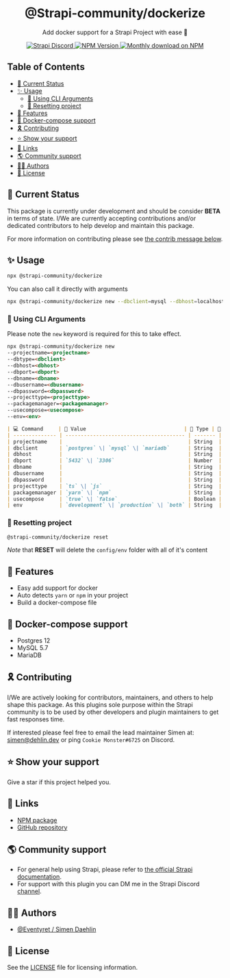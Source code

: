<div align="center">
<h1>@Strapi-community/dockerize</h1>
	
<p style="margin-top: 0;">Add docker support for a Strapi Project with ease 🚀</p>
	
<p>
  <a href="https://discord.strapi.io">
    <img src="https://img.shields.io/discord/811989166782021633?color=blue&label=strapi-discord" alt="Strapi Discord">
  </a>
  <a href="https://www.npmjs.org/package/@strapi-community/dockerize">
    <img src="https://img.shields.io/npm/v/@strapi-community/dockerize/latest.svg" alt="NPM Version" />
  </a>
  <a href="https://www.npmjs.org/package/@strapi-community/dockerize">
    <img src="https://img.shields.io/npm/dm/@strapi-community/dockerize" alt="Monthly download on NPM" />
  </a>
</p>
</div>

## Table of Contents <!-- omit in toc -->

- [🚦 Current Status](#---current-status)
- [✨ Usage](#--usage)
  - [🤖 Using CLI Arguments](#---using-cli-arguments)
  - [🧹 Resetting project](#---resetting-project)
- [🚀 Features](#---features)
- [🐳 Docker-compose support](#---docker-compose-support)
- [🎗 Contributing](#---contributing)
- [⭐️ Show your support](#---show-your-support)
- [🔗 Links](#---links)
- [🌎 Community support](#---community-support)
- [🙋‍♀️ Authors](#------authors)
- [🔖 License](#---license)

## 🚦 Current Status

This package is currently under development and should be consider **BETA** in terms of state. I/We are currently accepting contributions and/or dedicated contributors to help develop and maintain this package.

For more information on contributing please see [the contrib message below](#contributing).

## ✨ Usage

```bash
npx @strapi-community/dockerize
```

You can also call it directly with arguments

```bash
npx @strapi-community/dockerize new --dbclient=mysql --dbhost=localhost --dbport=1234 --dbname=strapi --dbusername=strapi --dbpassword=strapi --projecttype=js --packagemanager=yarn --usecompose=false --env=both
```

### 🤖 Using CLI Arguments

Please note the `new` keyword is required for this to take effect.

```markdown
npx @strapi-community/dockerize new
--projectname=<projectname>
--dbtype=<dbclient>
--dbhost=<dbhost>
--dbport=<dbport>
--dbname=<dbname>
--dbusername=<dbusername>
--dbpassword=<dbpassword>
--projecttype=<projecttype>
--packagemanager=<packagemanager>
--usecompose=<usecompose>
--env=<env>
```

```markdown
| 💻 Command     | 💬 Value                                | 🦄 Type | 🐲 Default    |
| -------------- | --------------------------------------- | ------- | ------------- |
| projectname    |                                         | String  | `mystrapi`    |
| dbclient       | `postgres` \| `mysql` \| `mariadb`      | String  | `postgres`    |
| dbhost         |                                         | String  | `localhost`   |
| dbport         | `5432` \| `3306`                        | Number  | `5432`        |
| dbname         |                                         | String  | `strapi`      |
| dbusername     |                                         | String  | `strapi`      |
| dbpassword     |                                         | String  |               |
| projecttype    | `ts` \| `js`                            | String  | `js`          |
| packagemanager | `yarn` \| `npm`                         | String  | `yarn`        |
| usecompose     | `true` \| `false`                       | Boolean | `false`       |
| env            | `development` \| `production` \| `both` | String  | `development` |
```

### 🧹 Resetting project

```bash
@strapi-community/dockerize reset
```

_Note_ that **RESET** will delete the `config/env` folder with all of it's content

## 🚀 Features

- Easy add support for docker
- Auto detects `yarn` or `npm` in your project
- Build a docker-compose file

## 🐳 Docker-compose support

- Postgres 12
- MySQL 5.7
- MariaDB

## 🎗 Contributing

I/We are actively looking for contributors, maintainers, and others to help shape this package. As this plugins sole purpose within the Strapi community is to be used by other developers and plugin maintainers to get fast responses time.

If interested please feel free to email the lead maintainer Simen at: simen@dehlin.dev or ping `Cookie Monster#6725` on Discord.

## ⭐️ Show your support

Give a star if this project helped you.

## 🔗 Links

- [NPM package](https://www.npmjs.com/package/@strapi-community/dockerize)
- [GitHub repository](https://github.com/strapi-community/strapi-tool-dockerize)

## 🌎 Community support

- For general help using Strapi, please refer to [the official Strapi documentation](https://strapi.io/documentation/).
- For support with this plugin you can DM me in the Strapi Discord [channel](https://discord.strapi.io/).

## 🙋‍♀️ Authors

- [@Eventyret / Simen Daehlin](https://github.com/Eventyret)

## 🔖 License

See the [LICENSE](./LICENSE.md) file for licensing information.
